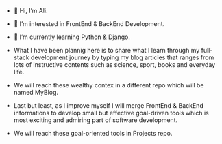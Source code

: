 - 👋 Hi, I’m Ali.
- 👀 I’m interested in FrontEnd & BackEnd Development.
- 🌱 I’m currently learning Python & Django.
  
- What I have been plannig here is to share what I learn through my full-stack development journey by typing my blog articles that ranges from lots of instructive contents such as science, sport, books and everyday life.

- We will reach these wealthy contex in a different repo which will be named MyBlog.

- Last but least, as I improve myself I will merge FrontEnd & BackEnd informations to develop small but effective goal-driven tools which is most exciting and admiring part of software development.

- We will reach these goal-oriented tools in Projects repo.

<!---
yusufalidanis/yusufalidanis is a ✨ special ✨ repository because its `README.md` (this file) appears on your GitHub profile.
You can click the Preview link to take a look at your changes.
--->
